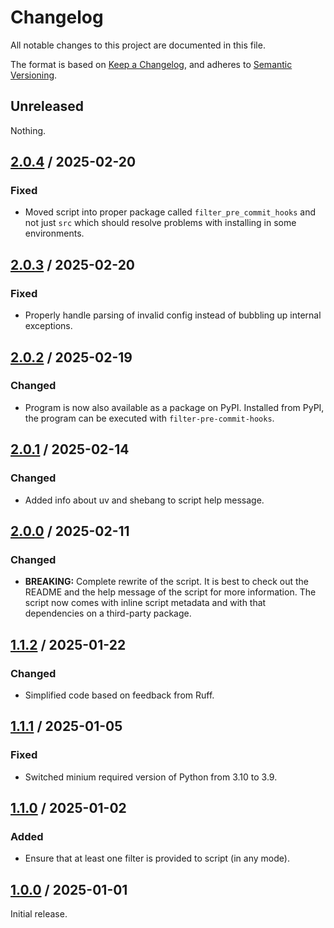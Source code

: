# Changelog

All notable changes to this project are documented in this file.

The format is based on [Keep a Changelog](https://keepachangelog.com/en/1.1.0),
and adheres to [Semantic Versioning](https://semver.org/spec/v2.0.0).

## Unreleased

Nothing.

## [2.0.4](https://github.com/trallnag/filter-pre-commit-hooks/compare/v2.0.3...v2.0.4) / 2025-02-20

### Fixed

- Moved script into proper package called `filter_pre_commit_hooks` and not just
  `src` which should resolve problems with installing in some environments.

## [2.0.3](https://github.com/trallnag/filter-pre-commit-hooks/compare/v2.0.2...v2.0.3) / 2025-02-20

### Fixed

- Properly handle parsing of invalid config instead of bubbling up internal
  exceptions.

## [2.0.2](https://github.com/trallnag/filter-pre-commit-hooks/compare/v2.0.1...v2.0.2) / 2025-02-19

### Changed

- Program is now also available as a package on PyPI. Installed from PyPI, the
  program can be executed with `filter-pre-commit-hooks`.

## [2.0.1](https://github.com/trallnag/filter-pre-commit-hooks/compare/v2.0.0...v2.0.1) / 2025-02-14

### Changed

- Added info about uv and shebang to script help message.

## [2.0.0](https://github.com/trallnag/filter-pre-commit-hooks/compare/v1.1.2...v2.0.0) / 2025-02-11

### Changed

- **BREAKING:** Complete rewrite of the script. It is best to check out the
  README and the help message of the script for more information. The script now
  comes with inline script metadata and with that dependencies on a third-party
  package.

## [1.1.2](https://github.com/trallnag/filter-pre-commit-hooks/compare/v1.1.1...v1.1.2) / 2025-01-22

### Changed

- Simplified code based on feedback from Ruff.

## [1.1.1](https://github.com/trallnag/filter-pre-commit-hooks/compare/v1.1.0...v1.1.1) / 2025-01-05

### Fixed

- Switched minium required version of Python from 3.10 to 3.9.

## [1.1.0](https://github.com/trallnag/filter-pre-commit-hooks/compare/v1.0.0...v1.1.0) / 2025-01-02

### Added

- Ensure that at least one filter is provided to script (in any mode).

## [1.0.0](https://github.com/trallnag/filter-pre-commit-hooks/compare/6014a859fec1b8842ea1dc573e096609e61ceecd...v1.0.0) / 2025-01-01

Initial release.
